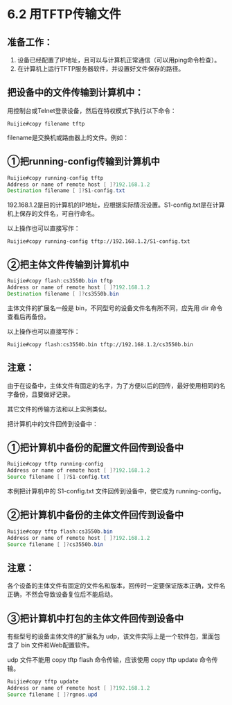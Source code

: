 # 6.2 用TFTP传输文件

## 准备工作：

1. 设备已经配置了IP地址，且可以与计算机正常通信（可以用ping命令检查）。
2. 在计算机上运行TFTP服务器软件，并设置好文件保存的路径。

## 把设备中的文件传输到计算机中：

用控制台或Telnet登录设备，然后在特权模式下执行以下命令：

`Ruijie#copy filename tftp`

filename是交换机或路由器上的文件。例如：

## ①把running-config传输到计算机中

```java
Ruijie#copy running-config tftp
Address or name of remote host [ ]?192.168.1.2
Destination filename [ ]?S1-config.txt
```

192.168.1.2是目的计算机的IP地址，应根据实际情况设置。S1-config.txt是在计算机上保存的文件名，可自行命名。

以上操作也可以直接写作：

`Ruijie#copy running-config tftp://192.168.1.2/S1-config.txt`

## ②把主体文件传输到计算机中

```java
Ruijie#copy flash:cs3550b.bin tftp
Address or name of remote host [ ]?192.168.1.2
Destination filename [ ]?cs3550b.bin
```

主体文件的扩展名一般是 bin，不同型号的设备文件名有所不同，应先用 dir 命令查看后再备份。

以上操作也可以直接写作：

`Ruijie#copy flash:cs3550b.bin tftp://192.168.1.2/cs3550b.bin`

## 注意：

由于在设备中，主体文件有固定的名字，为了方便以后的回传，最好使用相同的名字备份，且要做好记录。

其它文件的传输方法和以上实例类似。

把计算机中的文件回传到设备中：

## ①把计算机中备份的配置文件回传到设备中

```java
Ruijie#copy tftp running-config
Address or name of remote host [ ]?192.168.1.2
Source filename [ ]?S1-config.txt
```

本例把计算机中的 S1-config.txt 文件回传到设备中，使它成为 running-config。

## ②把计算机中备份的主体文件回传到设备中

```java
Ruijie#copy tftp flash:cs3550b.bin
Address or name of remote host [ ]?192.168.1.2
Source filename [ ]?cs3550b.bin
```

## 注意：

各个设备的主体文件有固定的文件名和版本，回传时一定要保证版本正确，文件名正确，不然会导致设备复位后不能启动。

## ③把计算机中打包的主体文件回传到设备中

有些型号的设备主体文件的扩展名为 udp，该文件实际上是一个软件包，里面包含了 bin 文件和Web配置软件。

udp 文件不能用 copy tftp flash 命令传输，应该使用 copy tftp update 命令传输。

```java
Ruijie#copy tftp update
Address or name of remote host [ ]?192.168.1.2
Source filename [ ]?rgnos.upd
```

